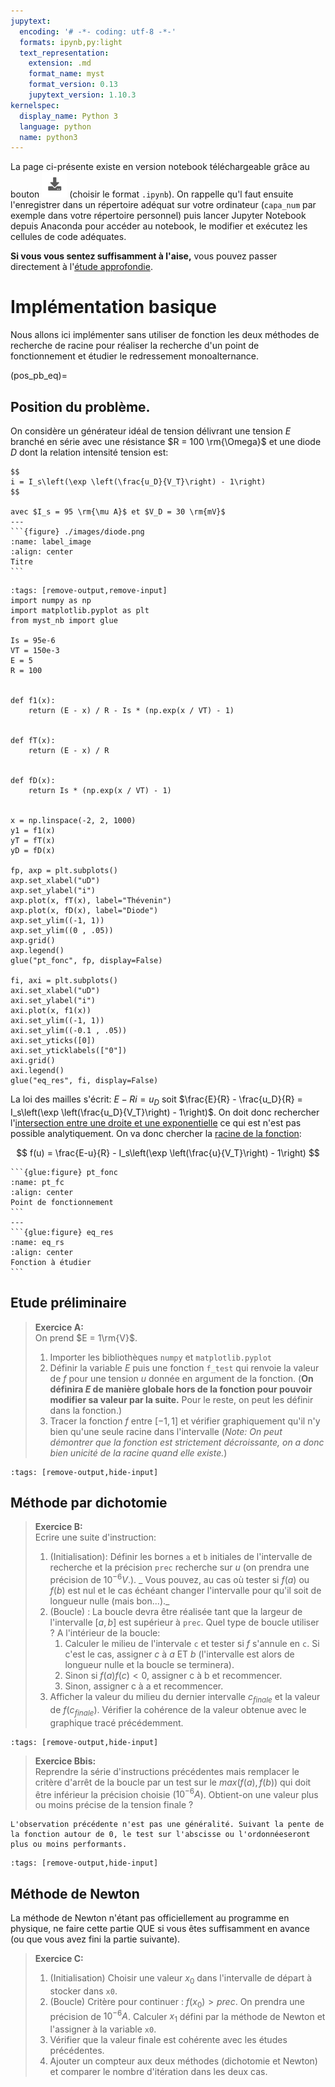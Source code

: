 ```yaml
---
jupytext:
  encoding: '# -*- coding: utf-8 -*-'
  formats: ipynb,py:light
  text_representation:
    extension: .md
    format_name: myst
    format_version: 0.13
    jupytext_version: 1.10.3
kernelspec:
  display_name: Python 3
  language: python
  name: python3
---
```

La page ci-présente existe en version notebook téléchargeable grâce au bouton ![Bouton](./images/bouton_tl.png) (choisir le format `.ipynb`). On rappelle qu'l faut ensuite l'enregistrer dans un répertoire adéquat sur votre ordinateur (`capa_num` par exemple dans votre répertoire personnel) puis lancer Jupyter Notebook depuis Anaconda pour accéder au notebook, le modifier et exécutez les cellules de code adéquates.

__Si vous vous sentez suffisamment à l'aise,__ vous pouvez passer directement à l'[étude approfondie](equation_stationnaire_fonction).

# Implémentation basique
Nous allons ici implémenter sans utiliser de fonction les deux méthodes de recherche de racine pour réaliser la recherche d'un point de fonctionnement et étudier le redressement monoalternance.

(pos_pb_eq)=
## Position du problème.
On considère un générateur idéal de tension délivrant une tension $E$ branché en série avec une résistance $R = 100 \rm{\Omega}$ et une diode $D$ dont la relation intensité tension est:

````{panels}
$$
i = I_s\left(\exp \left(\frac{u_D}{V_T}\right) - 1\right)
$$

avec $I_s = 95 \rm{\mu A}$ et $V_D = 30 \rm{mV}$
---
```{figure} ./images/diode.png
:name: label_image
:align: center
Titre
```
````

```{code-cell}
:tags: [remove-output,remove-input]
import numpy as np
import matplotlib.pyplot as plt
from myst_nb import glue

Is = 95e-6
VT = 150e-3
E = 5
R = 100


def f1(x):
    return (E - x) / R - Is * (np.exp(x / VT) - 1)


def fT(x):
    return (E - x) / R


def fD(x):
    return Is * (np.exp(x / VT) - 1)


x = np.linspace(-2, 2, 1000)
y1 = f1(x)
yT = fT(x)
yD = fD(x)

fp, axp = plt.subplots()
axp.set_xlabel("uD")
axp.set_ylabel("i")
axp.plot(x, fT(x), label="Thévenin")
axp.plot(x, fD(x), label="Diode")
axp.set_ylim((-1, 1))
axp.set_ylim((0 , .05))
axp.grid()
axp.legend()
glue("pt_fonc", fp, display=False)

fi, axi = plt.subplots()
axi.set_xlabel("uD")
axi.set_ylabel("i")
axi.plot(x, f1(x))
axi.set_ylim((-1, 1))
axi.set_ylim((-0.1 , .05))
axi.set_yticks([0])
axi.set_yticklabels(["0"])
axi.grid()
axi.legend()
glue("eq_res", fi, display=False)
```

La loi des mailles s'écrit: $E - Ri = u_D$ soit $\frac{E}{R} - \frac{u_D}{R} = I_s\left(\exp \left(\frac{u_D}{V_T}\right) - 1\right)$. On doit donc rechercher l'[intersection entre une droite et une exponentielle](pt_fc) ce qui est n'est pas possible analytiquement. On va donc chercher la [racine de la fonction](eq_rs):

$$
  f(u) = \frac{E-u}{R} - I_s\left(\exp \left(\frac{u}{V_T}\right) - 1\right)
$$

````{panels}
```{glue:figure} pt_fonc
:name: pt_fc
:align: center
Point de fonctionnement
```
---
```{glue:figure} eq_res
:name: eq_rs
:align: center
Fonction à étudier
```
````

## Etude préliminaire

> __Exercice A:__  
> On prend $E = 1\rm{V}$.
> 1. Importer les bibliothèques `numpy` et `matplotlib.pyplot`
> 1. Définir la variable $E$ puis une fonction `f_test` qui renvoie la valeur de $f$ pour une tension $u$ donnée en argument de la fonction. (__On définira $E$ de manière globale hors de la fonction pour pouvoir modifier sa valeur par la suite.__ Pour le reste, on peut les définir dans la fonction.)
> 1. Tracer la fonction $f$ entre $[-1,1]$ et vérifier graphiquement qu'il n'y bien qu'une seule racine dans l'intervalle (_Note: On peut démontrer que la fonction est strictement décroissante, on a donc bien unicité de la racine quand elle existe._)

```{code-cell}
:tags: [remove-output,hide-input]

```
## Méthode par dichotomie
> __Exercice B:__  
> Ecrire une suite d'instruction:
> 1. (Initialisation): Définir les bornes `a` et `b` initiales de l'intervalle de recherche et la précision `prec` recherche sur $u$ (on prendra une précision de $10^{-6} V$.). _ Vous pouvez, au cas où tester si $f(a)$ ou $f(b)$ est nul et le cas échéant changer l'intervalle pour qu'il soit de longueur nulle (mais bon...)._
> 2. (Boucle) : La boucle devra être réalisée tant que la largeur de l'intervalle $[a,b]$ est supérieur à `prec`. Quel type de boucle utiliser ? A l'intérieur de la boucle:
>     1. Calculer le milieu de l'intervale `c` et tester si $f$ s'annule en `c`. Si c'est le cas, assigner $c$ à $a$ ET $b$ (l'intervalle est alors de longueur nulle et la boucle se terminera).
>     2. Sinon si $f(a)f(c) < 0$, assigner c à b et recommencer.
>     2. Sinon, assigner c à a et recommencer.
> 3. Afficher la valeur du milieu du dernier intervalle $c_{finale}$ et la valeur de $f(c_{finale})$. Vérifier la cohérence de la valeur obtenue avec le graphique tracé précédemment.

```{code-cell}
:tags: [remove-output,hide-input]

```

> __Exercice Bbis:__  
> Reprendre la série d'instructions précédentes mais remplacer le critère d'arrêt de la boucle par un test sur le $max(f(a), f(b))$ qui doit être inférieur la précision choisie ($10^{-6} A$). Obtient-on une valeur plus ou moins précise de la tension finale ?

````{attention}
L'observation précédente n'est pas une généralité. Suivant la pente de la fonction autour de 0, le test sur l'abscisse ou l'ordonnéeseront plus ou moins performants.

````

```{code-cell}
:tags: [remove-output,hide-input]

```

## Méthode de Newton
La méthode de Newton n'étant pas officiellement au programme en physique, ne faire cette partie QUE si vous êtes suffisamment en avance (ou que vous avez fini la partie suivante).
> __Exercice C:__  
> 1. (Initialisation) Choisir une valeur $x_0$ dans l'intervalle de départ à stocker dans `x0`.
> 2. (Boucle) Critère pour continuer : $f(x_0)> prec$. On prendra une précision de $10^{-6}A$. Calculer $x_1$ défini par la méthode de Newton et l'assigner à la variable `x0`.
> 3. Vérifier que la valeur finale est cohérente avec les études précédentes.
> 4. Ajouter un compteur aux deux méthodes (dichotomie et Newton) et comparer le nombre d'itération dans les deux cas.